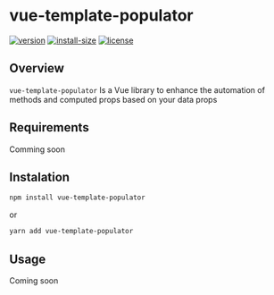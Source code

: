 # vue-template-populator

[![version](https://img.shields.io/npm/v/vue-template-populator.svg)](https://www.npmjs.com/package/vue-template-populator)
[![install-size](https://packagephobia.now.sh/badge?p=vue-template-populator)](https://packagephobia.now.sh/result?p=vue-template-populator)
[![license](https://img.shields.io/npm/l/vue-template-populator.svg)](https://github.com/bonavida/vue-template-populator/blob/master/LICENSE)

## Overview

`vue-template-populator` Is a Vue library to enhance the automation of methods and computed props based on your data props

## Requirements

Comming soon

## Instalation

```sh
npm install vue-template-populator
```

or

```sh
yarn add vue-template-populator
```

## Usage

Coming soon
